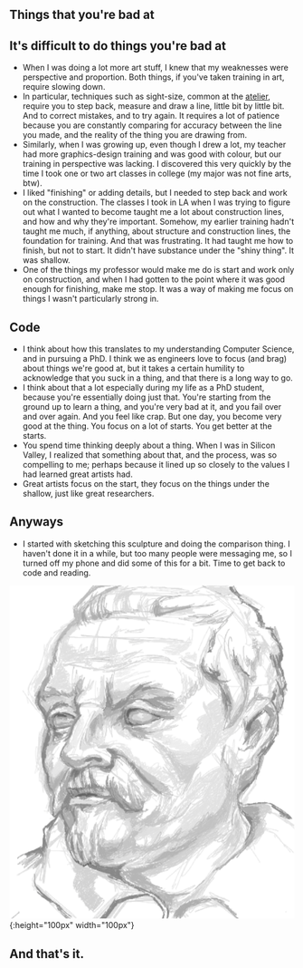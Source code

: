 ## Things that you're bad at

## It's difficult to do things you're bad at
- When I was doing a lot more art stuff, I knew that my weaknesses were perspective and proportion.
  Both things, if you've taken training in art, require slowing down. 
- In particular, techniques such as sight-size, common at the [atelier](https://en.wikipedia.org/wiki/Atelier), require you to step
  back, measure and draw a line, little bit by little bit. And to correct mistakes, and to try again. It requires a lot of patience
  because you are constantly comparing for accuracy between the line you made, and the reality of the thing you are drawing from.
- Similarly, when I was growing up, even though I drew a lot, my teacher had more graphics-design training and was good with colour,
  but our training in perspective was lacking. I discovered this very quickly by the time I took one or two art classes in college (my major
  was not fine arts, btw). 
- I liked "finishing" or adding details, but I needed to step back and work on the construction. The classes I took in LA when I was trying 
  to figure out what I wanted to become taught me a lot about construction lines, and how and why they're important. Somehow, my earlier 
  training hadn't taught me much, if anything, about structure and construction lines, the foundation for training. And that was frustrating.
  It had taught me how to finish, but not to start. It didn't have substance under the "shiny thing". It was shallow.
- One of the things my professor would make me do is start and work only on construction, and when I had gotten to the point where it was
  good enough for finishing, make me stop. It was a way of making me focus on things I wasn't particularly strong in.
  
## Code
- I think about how this translates to my understanding Computer Science, and in pursuing a PhD. I think we as engineers love to focus (and brag)
  about things we're good at, but it takes a certain humility to acknowledge that you suck in a thing, and that there is a long way to go.
- I think about that a lot especially during my life as a PhD student, because you're essentially doing just that. You're starting from the ground
  up to learn a thing, and you're very bad at it, and you fail over and over again. And you feel like crap. But one day, you become very good
  at the thing. You focus on a lot of starts. You get better at the starts.
- You spend time thinking deeply about a thing. When I was in Silicon Valley, I realized that something about that, and the process, was so 
  compelling to me; perhaps because it lined up so closely to the values I had learned great artists had.
- Great artists focus on the start, they focus on the things under the shallow, just like great researchers. 

## Anyways
- I started with sketching this sculpture and doing the comparison thing. I haven't done it in a while, but too many people were messaging me,
  so I turned off my phone and did some of this for a bit. Time to get back to code and reading.

![bernini](/images/bernini_.png){:height="100px" width="100px"}

## And that's it.
